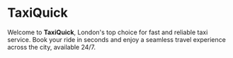 # TaxiQuick
Welcome to **TaxiQuick**, London's top choice for fast and reliable taxi service. Book your ride in seconds and enjoy a seamless travel experience across the city, available 24/7.

